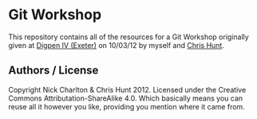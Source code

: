 # Git Workshop

This repository contains all of the resources for a Git Workshop originally given at [Digpen IV (Exeter)](http://digpen.com/) on 10/03/12 by myself and [Chris Hunt](http://thisisthechris.co.uk/).

## Authors / License

Copyright Nick Charlton & Chris Hunt 2012. Licensed under the Creative Commons Attributation-ShareAlike 4.0. Which basically means you can reuse all it however you like, providing you mention where it came from.
